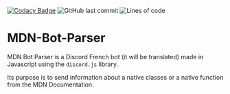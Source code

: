 [![Codacy Badge](https://api.codacy.com/project/badge/Grade/4e8ced46b44844a7a4f71911551c5428)](https://app.codacy.com/gh/Ayfri/mdn-bot-parser?utm_source=github.com&utm_medium=referral&utm_content=Ayfri/mdn-bot-parser&utm_campaign=Badge_Grade)
![GitHub last commit](https://img.shields.io/github/last-commit/Ayfri/mdn-bot-parser)
![Lines of code](https://img.shields.io/tokei/lines/github/Ayfri/mdn-bot-parser?label=total%20lines%20of%20code)


# MDN-Bot-Parser

MDN Bot Parser is a Discord French bot (it will be translated) made in Javascript using the `discord.js` library.

Its purpose is to send information about a native classes or a native function from the MDN Documentation.
